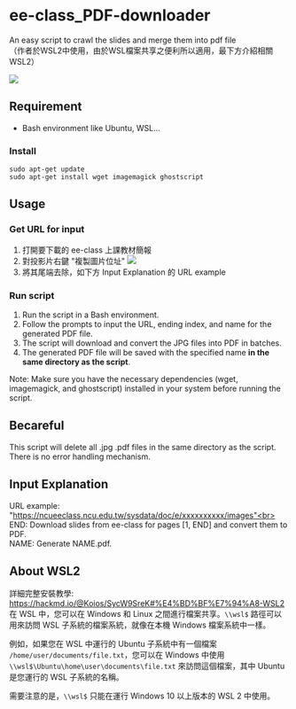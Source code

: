# ee-class_PDF-downloader
 An easy script to crawl the slides and merge them into pdf file<br>
（作者於WSL2中使用，由於WSL檔案共享之便利所以適用，最下方介紹相關 WSL2）

![](https://i.imgur.com/sJNnVAi.gif) <br>

## Requirement
- Bash environment like Ubuntu, WSL...

### Install
```
sudo apt-get update
sudo apt-get install wget imagemagick ghostscript
```

## Usage
### Get URL for input
1. 打開要下載的 ee-class 上課教材簡報
2. 對投影片右鍵 "複製圖片位址" ![](https://i.imgur.com/hOqGZ2A.png)
3. 將其尾端去除，如下方 Input Explanation 的 URL example

### Run script
1. Run the script in a Bash environment.
2. Follow the prompts to input the URL, ending index, and name for the generated PDF file.
3. The script will download and convert the JPG files into PDF in batches.
4. The generated PDF file will be saved with the specified name **in the same directory as the script**.<br>

Note: Make sure you have the necessary dependencies (wget, imagemagick, and ghostscript) installed in your system before running the script.

## Becareful
This script will delete all .jpg .pdf files in the same directory as the script.<br>
There is no error handling mechanism.

## Input Explanation
URL example: "https://ncueeclass.ncu.edu.tw/sysdata/doc/e/xxxxxxxxxx/images"<br>
END: Download slides from ee-class for pages [1, END] and convert them to PDF.<br>
NAME: Generate NAME.pdf.

## About WSL2
詳細完整安裝教學: https://hackmd.io/@Koios/SycW9SreK#%E4%BD%BF%E7%94%A8-WSL2 <br>
在 WSL 中，您可以在 Windows 和 Linux 之間進行檔案共享。`\\wsl$` 路徑可以用來訪問 WSL 子系統的檔案系統，就像在本機 Windows 檔案系統中一樣。

例如，如果您在 WSL 中運行的 Ubuntu 子系統中有一個檔案 `/home/user/documents/file.txt`，您可以在 Windows 中使用 `\\wsl$\Ubuntu\home\user\documents\file.txt` 來訪問這個檔案，其中 Ubuntu 是您運行的 WSL 子系統的名稱。

需要注意的是，`\\wsl$` 只能在運行 Windows 10 以上版本的 WSL 2 中使用。
